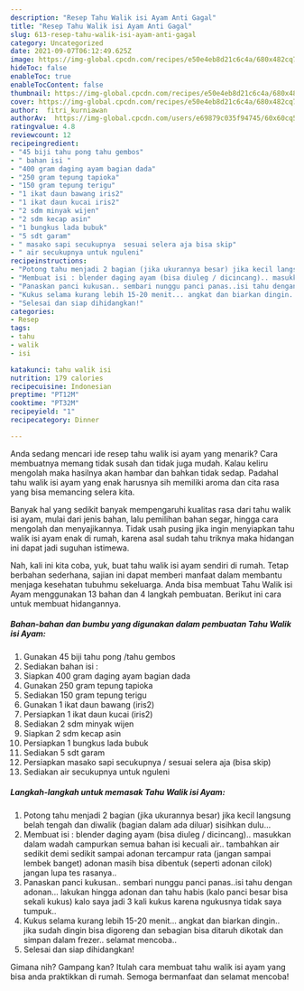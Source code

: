 ```yaml
---
description: "Resep Tahu Walik isi Ayam Anti Gagal"
title: "Resep Tahu Walik isi Ayam Anti Gagal"
slug: 613-resep-tahu-walik-isi-ayam-anti-gagal
category: Uncategorized
date: 2021-09-07T06:12:49.625Z
image: https://img-global.cpcdn.com/recipes/e50e4eb8d21c6c4a/680x482cq70/tahu-walik-isi-ayam-foto-resep-utama.jpg
hideToc: false
enableToc: true
enableTocContent: false
thumbnail: https://img-global.cpcdn.com/recipes/e50e4eb8d21c6c4a/680x482cq70/tahu-walik-isi-ayam-foto-resep-utama.jpg
cover: https://img-global.cpcdn.com/recipes/e50e4eb8d21c6c4a/680x482cq70/tahu-walik-isi-ayam-foto-resep-utama.jpg
author:  fitri_kurniawan
authorAv:  https://img-global.cpcdn.com/users/e69879c035f94745/60x60cq50/avatar.jpg
ratingvalue: 4.8
reviewcount: 12
recipeingredient:
- "45 biji tahu pong tahu gembos"
- " bahan isi "
- "400 gram daging ayam bagian dada"
- "250 gram tepung tapioka"
- "150 gram tepung terigu"
- "1 ikat daun bawang iris2"
- "1 ikat daun kucai iris2"
- "2 sdm minyak wijen"
- "2 sdm kecap asin"
- "1 bungkus lada bubuk"
- "5 sdt garam"
- " masako sapi secukupnya  sesuai selera aja bisa skip"
- " air secukupnya untuk nguleni"
recipeinstructions:
- "Potong tahu menjadi 2 bagian (jika ukurannya besar) jika kecil langsung belah tengah dan diwalik (bagian dalam ada diluar)  sisihkan dulu..."
- "Membuat isi : blender daging ayam (bisa diuleg / dicincang).. masukkan dalam wadah campurkan semua bahan isi kecuali air.. tambahkan air sedikit demi sedikit sampai adonan tercampur rata (jangan sampai lembek banget) adonan masih bisa dibentuk (seperti adonan cilok) jangan lupa tes rasanya.."
- "Panaskan panci kukusan.. sembari nunggu panci panas..isi tahu dengan adonan... lakukan hingga adonan dan tahu habis (kalo panci besar bisa sekali kukus) kalo saya jadi 3 kali kukus karena ngukusnya tidak saya tumpuk.."
- "Kukus selama kurang lebih 15-20 menit... angkat dan biarkan dingin.. jika sudah dingin bisa digoreng dan sebagian bisa ditaruh dikotak dan simpan dalam frezer.. selamat mencoba.."
- "Selesai dan siap dihidangkan!"
categories:
- Resep
tags:
- tahu
- walik
- isi

katakunci: tahu walik isi 
nutrition: 179 calories
recipecuisine: Indonesian
preptime: "PT12M"
cooktime: "PT32M"
recipeyield: "1"
recipecategory: Dinner

---
```



Anda sedang mencari ide resep tahu walik isi ayam yang menarik? Cara membuatnya memang tidak susah dan tidak juga mudah. Kalau keliru mengolah maka hasilnya akan hambar dan bahkan tidak sedap. Padahal tahu walik isi ayam yang enak harusnya sih memiliki aroma dan cita rasa yang bisa memancing selera kita.


Banyak hal yang sedikit banyak mempengaruhi kualitas rasa dari tahu walik isi ayam, mulai dari jenis bahan, lalu pemilihan bahan segar, hingga cara mengolah dan menyajikannya. Tidak usah pusing jika ingin menyiapkan tahu walik isi ayam enak di rumah, karena asal sudah tahu triknya maka hidangan ini dapat jadi suguhan istimewa.




Nah, kali ini kita coba, yuk, buat tahu walik isi ayam sendiri di rumah. Tetap berbahan sederhana, sajian ini dapat memberi manfaat dalam membantu menjaga kesehatan tubuhmu sekeluarga. Anda bisa membuat Tahu Walik isi Ayam menggunakan 13 bahan dan 4 langkah pembuatan. Berikut ini cara untuk membuat hidangannya.

<!--inarticleads1-->

##### Bahan-bahan dan bumbu yang digunakan dalam pembuatan Tahu Walik isi Ayam:

1. Gunakan 45 biji tahu pong /tahu gembos
1. Sediakan  bahan isi :
1. Siapkan 400 gram daging ayam bagian dada
1. Gunakan 250 gram tepung tapioka
1. Sediakan 150 gram tepung terigu
1. Gunakan 1 ikat daun bawang (iris2)
1. Persiapkan 1 ikat daun kucai (iris2)
1. Sediakan 2 sdm minyak wijen
1. Siapkan 2 sdm kecap asin
1. Persiapkan 1 bungkus lada bubuk
1. Sediakan 5 sdt garam
1. Persiapkan  masako sapi secukupnya / sesuai selera aja (bisa skip)
1. Sediakan  air secukupnya untuk nguleni




<!--inarticleads2-->

##### Langkah-langkah untuk memasak Tahu Walik isi Ayam:

1. Potong tahu menjadi 2 bagian (jika ukurannya besar) jika kecil langsung belah tengah dan diwalik (bagian dalam ada diluar)  sisihkan dulu...
1. Membuat isi : blender daging ayam (bisa diuleg / dicincang).. masukkan dalam wadah campurkan semua bahan isi kecuali air.. tambahkan air sedikit demi sedikit sampai adonan tercampur rata (jangan sampai lembek banget) adonan masih bisa dibentuk (seperti adonan cilok) jangan lupa tes rasanya..
1. Panaskan panci kukusan.. sembari nunggu panci panas..isi tahu dengan adonan... lakukan hingga adonan dan tahu habis (kalo panci besar bisa sekali kukus) kalo saya jadi 3 kali kukus karena ngukusnya tidak saya tumpuk..
1. Kukus selama kurang lebih 15-20 menit... angkat dan biarkan dingin.. jika sudah dingin bisa digoreng dan sebagian bisa ditaruh dikotak dan simpan dalam frezer.. selamat mencoba..
1. Selesai dan siap dihidangkan!



Gimana nih? Gampang kan? Itulah cara membuat tahu walik isi ayam yang bisa anda praktikkan di rumah. Semoga bermanfaat dan selamat mencoba!
